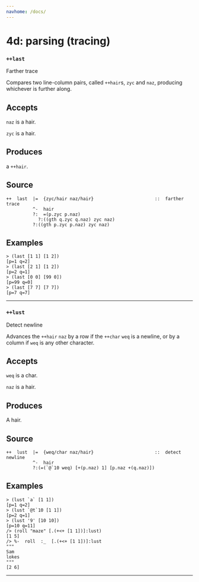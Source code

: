 ```yaml
---
navhome: /docs/
---
```



# 4d: parsing (tracing)
### `++last`

Farther trace

Compares two line-column pairs, called `++hair`s, `zyc` and `naz`, producing whichever
is further along.

Accepts
-------

`naz` is a hair.

`zyc` is a hair.

Produces
--------

a `++hair`.

Source
------

    ++  last  |=  {zyc/hair naz/hair}                       ::  farther trace
              ^-  hair
              ?:  =(p.zyc p.naz)
                ?:((gth q.zyc q.naz) zyc naz)
              ?:((gth p.zyc p.naz) zyc naz)


Examples
--------

    > (last [1 1] [1 2])
    [p=1 q=2]
    > (last [2 1] [1 2])
    [p=2 q=1]
    > (last [0 0] [99 0])
    [p=99 q=0]
    > (last [7 7] [7 7])
    [p=7 q=7]


***

### `++lust`

Detect newline

Advances the `++hair` `naz` by a row if the `++char` `weq` is a newline, or by a
column if `weq` is any other character.

Accepts
-------

`weq` is a char.

`naz` is a hair.

Produces
--------

A hair.

Source
------

    ++  lust  |=  {weq/char naz/hair}                       ::  detect newline
              ^-  hair
              ?:(=(`@`10 weq) [+(p.naz) 1] [p.naz +(q.naz)])



Examples
--------

    > (lust `a` [1 1])
    [p=1 q=2]
    > (lust `@t`10 [1 1])
    [p=2 q=1]
    > (lust '9' [10 10])
    [p=10 q=11]
    /> (roll "maze" [.(+<+ [1 1])]:lust)
    [1 5]
    /> %-  roll  :_  [.(+<+ [1 1])]:lust
    """
    Sam
    lokes
    """
    [2 6]


***
